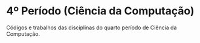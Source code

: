 # 4º Período (Ciência da Computação)
Códigos e trabalhos das disciplinas do quarto período de Ciência da Computação.
